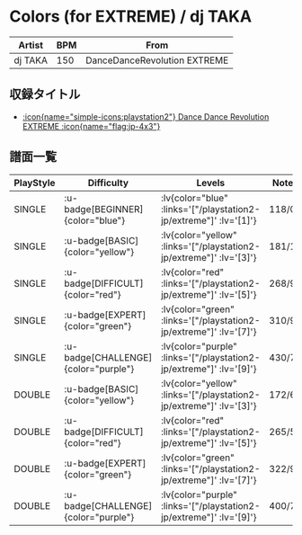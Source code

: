 # Colors (for EXTREME) / dj TAKA

|Artist|BPM|From|
|------|---|----|
|dj TAKA|150|DanceDanceRevolution EXTREME|

## 収録タイトル

- [ :icon{name="simple-icons:playstation2"} Dance Dance Revolution EXTREME :icon{name="flag:jp-4x3"} ](/playstation2-jp/extreme)

## 譜面一覧

|PlayStyle|Difficulty|Levels|Notes|Movie|
|---------|----------|------|-----|-----|
|SINGLE| :u-badge[BEGINNER]{color="blue"} | :lv{color="blue" :links='["/playstation2-jp/extreme"]' :lv='[1]'} |118/0||
|SINGLE| :u-badge[BASIC]{color="yellow"} | :lv{color="yellow" :links='["/playstation2-jp/extreme"]' :lv='[3]'} |181/12||
|SINGLE| :u-badge[DIFFICULT]{color="red"} | :lv{color="red" :links='["/playstation2-jp/extreme"]' :lv='[5]'} |268/9||
|SINGLE| :u-badge[EXPERT]{color="green"} | :lv{color="green" :links='["/playstation2-jp/extreme"]' :lv='[7]'} |310/9||
|SINGLE| :u-badge[CHALLENGE]{color="purple"} | :lv{color="purple" :links='["/playstation2-jp/extreme"]' :lv='[9]'} |430/7||
|DOUBLE| :u-badge[BASIC]{color="yellow"} | :lv{color="yellow" :links='["/playstation2-jp/extreme"]' :lv='[3]'} |172/6||
|DOUBLE| :u-badge[DIFFICULT]{color="red"} | :lv{color="red" :links='["/playstation2-jp/extreme"]' :lv='[5]'} |265/5||
|DOUBLE| :u-badge[EXPERT]{color="green"} | :lv{color="green" :links='["/playstation2-jp/extreme"]' :lv='[7]'} |322/9||
|DOUBLE| :u-badge[CHALLENGE]{color="purple"} | :lv{color="purple" :links='["/playstation2-jp/extreme"]' :lv='[9]'} |400/7||
